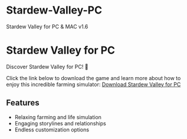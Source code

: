 # Stardew-Valley-PC
Stardew Valley for PC &amp; MAC v1.6
# Stardew Valley for PC
Discover Stardew Valley for PC! 🌾

Click the link below to download the game and learn more about how to enjoy this incredible farming simulator:
[Download Stardew Valley for PC](https://mystardewvalleyapk.com/stardew-valley-for-pc/)

## Features
- Relaxing farming and life simulation
- Engaging storylines and relationships
- Endless customization options
